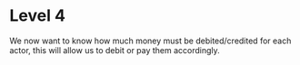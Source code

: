 # Level 4

We now want to know how much money must be debited/credited for each actor, this will allow us to debit or pay them accordingly.
